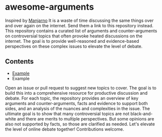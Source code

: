 # awesome-arguments
Inspired by [Manjarno](https://github.com/arindas/manjarno)
It is a waste of time discussing the same things over and over again on the internet. Send them a link to this repository instead.
This repository contains a curated list of arguments and counter-arguments on controversial topics that often provoke heated discussions on the internet. The goal is to provide well-reasoned and evidence-based perspectives on these complex issues to elevate the level of debate.
## Contents
- [Example](example.md)
- Example

Open an issue or pull request to suggest new topics to cover. The goal is to build this into a comprehensive resource for productive discussion and debate.
For each topic, the repository provides an overview of key arguments and counter-arguments, facts and evidence to support both sides, and an analysis of the nuances and complexities in the issue. The ultimate goal is to show that many controversial topics are not black-and-white and there are merits to multiple perspectives. But some opinions are also not supported by facts, so those are clarified as needed.
Let's elevate the level of online debate together! Contributions welcome.
